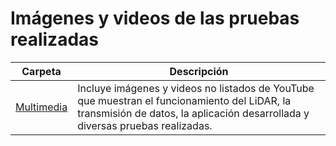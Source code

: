 
# Imágenes y videos de las pruebas realizadas

[Multimedia]: https://github.com/CeronCh/Tesis_LiDAR/tree/main/Multimedia


| Carpeta | Descripción |
|---------|-------------|
| [Multimedia] | Incluye imágenes y videos no listados de YouTube que muestran el funcionamiento del LiDAR, la transmisión de datos, la aplicación desarrollada y diversas pruebas realizadas. |
